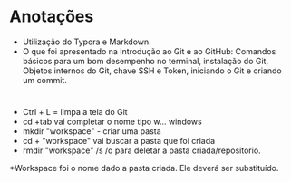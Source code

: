 # Anotações

 - Utilização do Typora e Markdown.
 - O que foi apresentado na Introdução ao Git e ao GitHub: Comandos básicos para um bom desempenho no terminal, instalação do Git, Objetos internos do Git, chave SSH e Token, iniciando o Git e criando um commit. 

#


 - Ctrl + L = limpa a tela do Git
 - cd +tab vai completar o nome tipo w... windows
 - mkdir "workspace" - criar uma pasta
 - cd + "workspace" vai buscar a pasta que foi criada
 - rmdir "workspace" /s /q para deletar a pasta criada/repositorio.

*Workspace foi o nome dado a pasta criada. Ele deverá ser substituído.
